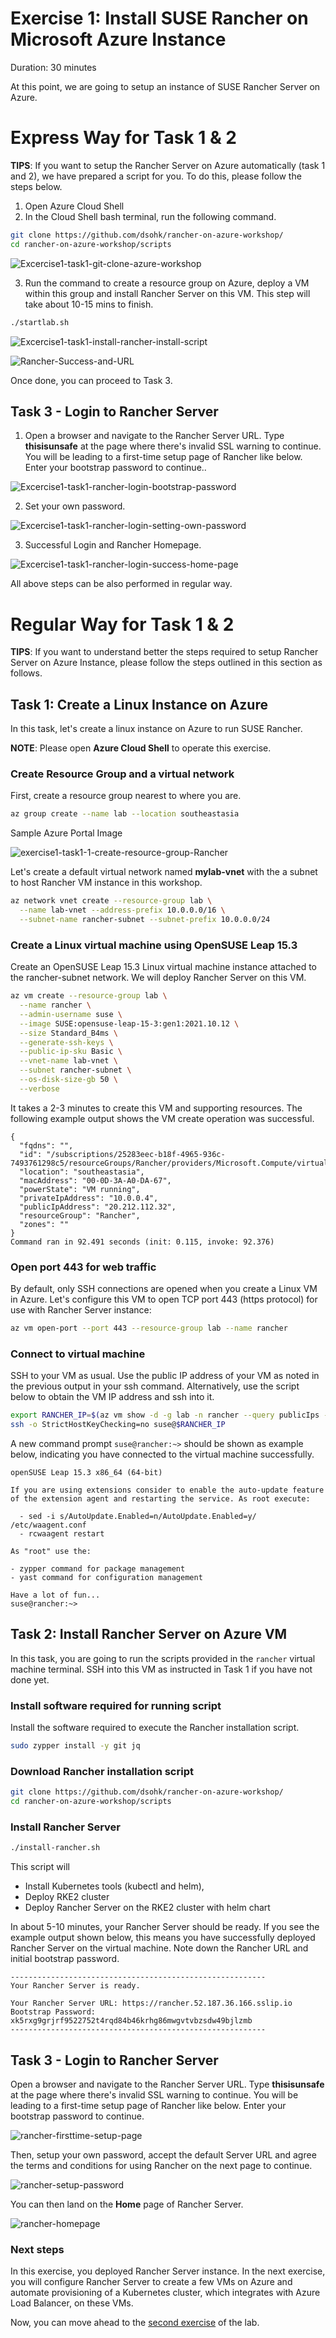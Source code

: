 # Exercise 1: Install SUSE Rancher on Microsoft Azure Instance

Duration: 30 minutes

At this point, we are going to setup an instance of SUSE Rancher Server on Azure.



# Express Way for Task 1 & 2

**TIPS**: If you want to setup the Rancher Server on Azure automatically (task 1 and 2), we have prepared a script for you. To do this, please follow the steps below.

1. Open Azure Cloud Shell
2. In the Cloud Shell bash terminal, run the following command.

```bash
git clone https://github.com/dsohk/rancher-on-azure-workshop/
cd rancher-on-azure-workshop/scripts
```

![Excercise1-task1-git-clone-azure-workshop](images/Excercise1-task1-git-clone-azure-workshop-16391283982413.png)

3. Run the command to create a resource group on Azure, deploy a VM within this group and install Rancher Server on this VM. This step will take about 10-15 mins to finish.

```bash
./startlab.sh
```

![Excercise1-task1-install-rancher-install-script](images/Excercise1-task1-install-rancher-install-script.png)

![Rancher-Success-and-URL](images/Rancher-Success-and-URL.png)

Once done, you can proceed to Task 3.

## Task 3 - Login to Rancher Server

1. Open a browser and navigate to the Rancher Server URL. Type **thisisunsafe** at the page where there's invalid SSL warning to continue. You will be leading to a first-time setup page of Rancher like below. Enter your bootstrap password to continue..

![Excercise1-task1-rancher-login-bootstrap-password](images/Excercise1-task1-rancher-login-bootstrap-password.png)

2. Set your own password.

![Excercise1-task1-rancher-login-setting-own-password](images/Excercise1-task1-rancher-login-setting-own-password.png)

3. Successful Login and Rancher Homepage.

![Excercise1-task1-rancher-login-success-home-page](images/Excercise1-task1-rancher-login-success-home-page-16391272154692.png)


All above steps can be also performed in regular way. 

# Regular Way for Task 1 & 2

**TIPS**: If you want to understand better the steps required to setup Rancher Server on Azure Instance, please follow the steps outlined in this section as follows.

## Task 1: Create a Linux Instance on Azure

In this task, let's create a linux instance on Azure to run SUSE Rancher.

**NOTE**: Please open **Azure Cloud Shell** to operate this exercise.

### Create Resource Group and a virtual network

First, create a resource group nearest to where you are.

```bash
az group create --name lab --location southeastasia
```

Sample Azure Portal Image

![exercise1-task1-1-create-resource-group-Rancher](images/exercise1-task1-1-create-resource-group-Rancher.png)

Let's create a default virtual network named **mylab-vnet** with the a subnet to host Rancher VM instance in this workshop.

```bash
az network vnet create --resource-group lab \
  --name lab-vnet --address-prefix 10.0.0.0/16 \
  --subnet-name rancher-subnet --subnet-prefix 10.0.0.0/24
```



### Create a Linux virtual machine using OpenSUSE Leap 15.3

Create an OpenSUSE Leap 15.3 Linux virtual machine instance attached to the rancher-subnet network. We will deploy Rancher Server on this VM.

```bash
az vm create --resource-group lab \
  --name rancher \
  --admin-username suse \
  --image SUSE:opensuse-leap-15-3:gen1:2021.10.12 \
  --size Standard_B4ms \
  --generate-ssh-keys \
  --public-ip-sku Basic \
  --vnet-name lab-vnet \
  --subnet rancher-subnet \
  --os-disk-size-gb 50 \
  --verbose 
```

It takes a 2-3 minutes to create this VM and supporting resources. The following example output shows the VM create operation was successful.

```
{
  "fqdns": "",
  "id": "/subscriptions/25283eec-b18f-4965-936c-7493761298c5/resourceGroups/Rancher/providers/Microsoft.Compute/virtualMachines/rancher",
  "location": "southeastasia",
  "macAddress": "00-0D-3A-A0-DA-67",
  "powerState": "VM running",
  "privateIpAddress": "10.0.0.4",
  "publicIpAddress": "20.212.112.32",
  "resourceGroup": "Rancher",
  "zones": ""
}
Command ran in 92.491 seconds (init: 0.115, invoke: 92.376)
```



### Open port 443 for web traffic

By default, only SSH connections are opened when you create a Linux VM in Azure.  Let's configure this VM to open TCP port 443 (https protocol) for use with Rancher Server instance:

```bash
az vm open-port --port 443 --resource-group lab --name rancher
```



### Connect to virtual machine

SSH to your VM as usual. Use the public IP address of your VM as noted in the previous output in your ssh command. Alternatively, use the script below to obtain the VM IP address and ssh into it.

```bash
export RANCHER_IP=$(az vm show -d -g lab -n rancher --query publicIps -o tsv)
ssh -o StrictHostKeyChecking=no suse@$RANCHER_IP
```

A new command prompt `suse@rancher:~>` should be shown as example below, indicating you have connected to the virtual machine successfully.

```
openSUSE Leap 15.3 x86_64 (64-bit)

If you are using extensions consider to enable the auto-update feature
of the extension agent and restarting the service. As root execute:

  - sed -i s/AutoUpdate.Enabled=n/AutoUpdate.Enabled=y/ /etc/waagent.conf
  - rcwaagent restart

As "root" use the:

- zypper command for package management
- yast command for configuration management

Have a lot of fun...
suse@rancher:~>
```



## Task 2: Install Rancher Server on Azure VM

In this task, you are going to run the scripts provided in the `rancher` virtual machine terminal. SSH into this VM as instructed in Task 1 if you have not done yet.

### Install software required for running script

Install the software required to execute the Rancher installation script.

```bash
sudo zypper install -y git jq
```

### Download Rancher installation script

```bash
git clone https://github.com/dsohk/rancher-on-azure-workshop/
cd rancher-on-azure-workshop/scripts
```

### Install Rancher Server

```bash
./install-rancher.sh
```

This script will
* Install Kubernetes tools (kubectl and helm),
* Deploy RKE2 cluster
* Deploy Rancher Server on the RKE2 cluster with helm chart

In about 5-10 minutes, your Rancher Server should be ready. If you see the example output shown below, this means you have successfully deployed Rancher Server on the virtual machine. Note down the Rancher URL and initial bootstrap password.

```
---------------------------------------------------------
Your Rancher Server is ready.

Your Rancher Server URL: https://rancher.52.187.36.166.sslip.io
Bootstrap Password: xk5rxg9grjrf9522752t4rqd84b46krhg86mwgvtvbzsdw49bjlzmb
---------------------------------------------------------
```



## Task 3 - Login to Rancher Server

Open a browser and navigate to the Rancher Server URL. Type **thisisunsafe** at the page where there's invalid SSL warning to continue. You will be leading to a first-time setup page of Rancher like below. Enter your bootstrap password to continue.

![rancher-firsttime-setup-page](./images/rancher-firsttime-setup-page.png)

Then, setup your own password, accept the default Server URL and agree the terms and conditions for using Rancher on the next page to continue.

![rancher-setup-password](./images/rancher-setup-password.png)

You can then land on the **Home** page of Rancher Server.

![rancher-homepage](./images/rancher-homepage.png)



### Next steps

In this exercise, you deployed Rancher Server instance. In the next exercise, you will configure Rancher Server to create a few VMs on Azure and automate provisioning of a Kubernetes cluster, which integrates with Azure Load Balancer, on these VMs.

Now, you can move ahead to the [second exercise](./02-Provision-Kubernetes.md) of the lab.





